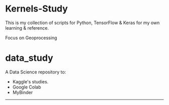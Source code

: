# Kernels-Study

This is my collection of scripts for Python, TensorFlow & Keras for my own learning & reference.

Focus on Geoprocessing

# data_study

A Data Science repository to:
- Kaggle's studies.
- Google Colab
- MyBinder

***
